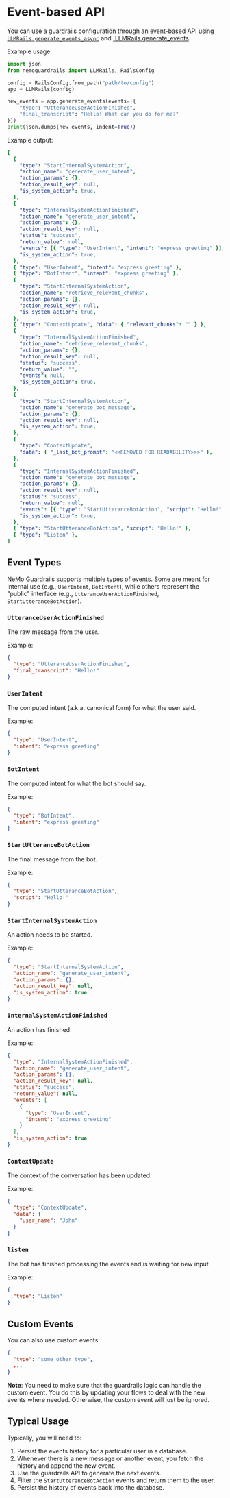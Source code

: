 # Event-based API

You can use a guardrails configuration through an event-based API using [`LLMRails.generate_events_async`](../../api/nemoguardrails.rails.llm.llmrails.md#method-llmrailsgenerate_events_async) and [`LLMRails.generate_events](../../api/nemoguardrails.rails.llm.llmrails.md#method-llmrailsgenerate_events).

Example usage:

```python
import json
from nemoguardrails import LLMRails, RailsConfig

config = RailsConfig.from_path("path/to/config")
app = LLMRails(config)

new_events = app.generate_events(events=[{
    "type": "UtteranceUserActionFinished",
    "final_transcript": "Hello! What can you do for me?"
}])
print(json.dumps(new_events, indent=True))
```

Example output:

```yaml
[
  {
    "type": "StartInternalSystemAction",
    "action_name": "generate_user_intent",
    "action_params": {},
    "action_result_key": null,
    "is_system_action": true,
  },
  {
    "type": "InternalSystemActionFinished",
    "action_name": "generate_user_intent",
    "action_params": {},
    "action_result_key": null,
    "status": "success",
    "return_value": null,
    "events": [{ "type": "UserIntent", "intent": "express greeting" }],
    "is_system_action": true,
  },
  { "type": "UserIntent", "intent": "express greeting" },
  { "type": "BotIntent", "intent": "express greeting" },
  {
    "type": "StartInternalSystemAction",
    "action_name": "retrieve_relevant_chunks",
    "action_params": {},
    "action_result_key": null,
    "is_system_action": true,
  },
  { "type": "ContextUpdate", "data": { "relevant_chunks": "" } },
  {
    "type": "InternalSystemActionFinished",
    "action_name": "retrieve_relevant_chunks",
    "action_params": {},
    "action_result_key": null,
    "status": "success",
    "return_value": "",
    "events": null,
    "is_system_action": true,
  },
  {
    "type": "StartInternalSystemAction",
    "action_name": "generate_bot_message",
    "action_params": {},
    "action_result_key": null,
    "is_system_action": true,
  },
  {
    "type": "ContextUpdate",
    "data": { "_last_bot_prompt": "<<REMOVED FOR READABILITY>>>" },
  },
  {
    "type": "InternalSystemActionFinished",
    "action_name": "generate_bot_message",
    "action_params": {},
    "action_result_key": null,
    "status": "success",
    "return_value": null,
    "events": [{ "type": "StartUtteranceBotAction", "script": "Hello!" }],
    "is_system_action": true,
  },
  { "type": "StartUtteranceBotAction", "script": "Hello!" },
  { "type": "Listen" },
]
```

## Event Types

NeMo Guardrails supports multiple types of events. Some are meant for internal use (e.g., `UserIntent`, `BotIntent`), while others represent the "public" interface (e.g., `UtteranceUserActionFinished`, `StartUtteranceBotAction`).

### `UtteranceUserActionFinished`

The raw message from the user.

Example:

```json
{
  "type": "UtteranceUserActionFinished",
  "final_transcript": "Hello!"
}
```

### `UserIntent`

The computed intent (a.k.a. canonical form) for what the user said.

Example:

```json
{
  "type": "UserIntent",
  "intent": "express greeting"
}
```

### `BotIntent`

The computed intent for what the bot should say.

Example:

```json
{
  "type": "BotIntent",
  "intent": "express greeting"
}
```

### `StartUtteranceBotAction`

The final message from the bot.

Example:

```json
{
  "type": "StartUtteranceBotAction",
  "script": "Hello!"
}
```

### `StartInternalSystemAction`

An action needs to be started.

Example:

```json
{
  "type": "StartInternalSystemAction",
  "action_name": "generate_user_intent",
  "action_params": {},
  "action_result_key": null,
  "is_system_action": true
}
```

### `InternalSystemActionFinished`

An action has finished.

Example:

```json
{
  "type": "InternalSystemActionFinished",
  "action_name": "generate_user_intent",
  "action_params": {},
  "action_result_key": null,
  "status": "success",
  "return_value": null,
  "events": [
    {
      "type": "UserIntent",
      "intent": "express greeting"
    }
  ],
  "is_system_action": true
}
```

### `ContextUpdate`

The context of the conversation has been updated.

Example:

```json
{
  "type": "ContextUpdate",
  "data": {
    "user_name": "John"
  }
}
```

### `listen`

The bot has finished processing the events and is waiting for new input.

Example:

```json
{
  "type": "Listen"
}
```

## Custom Events

You can also use custom events:

```json
{
  "type": "some_other_type",
  ...
}
```

**Note**: You need to make sure that the guardrails logic can handle the custom event. You do this by updating your flows to deal with the new events where needed. Otherwise, the custom event will just be ignored.

## Typical Usage

Typically, you will need to:

1. Persist the events history for a particular user in a database.
2. Whenever there is a new message or another event, you fetch the history and append the new event.
3. Use the guardrails API to generate the next events.
4. Filter the `StartUtteranceBotAction` events and return them to the user.
5. Persist the history of events back into the database.
